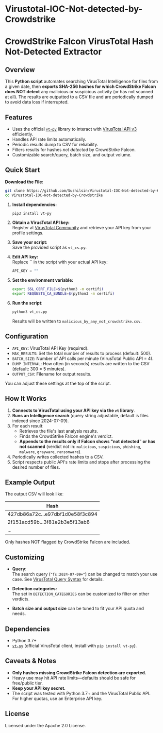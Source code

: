 # Virustotal-IOC-Not-detected-by-Crowdstrike
# CrowdStrike Falcon VirusTotal Hash Not-Detected Extractor

## Overview

This **Python script** automates searching VirusTotal Intelligence for files from a given date, then **exports SHA-256 hashes for which CrowdStrike Falcon does NOT detect** any malicious or suspicious activity (or has not scanned at all). The results are outputted to a CSV file and are periodically dumped to avoid data loss if interrupted.

## Features

- Uses the official [`vt-py`](https://pypi.org/project/vt-py/) library to interact with [VirusTotal API v3](https://virustotal.github.io/vt-py/) efficiently.
- Handles API rate limits automatically.
- Periodic results dump to CSV for reliability.
- Filters results for hashes *not detected* by CrowdStrike Falcon.
- Customizable search/query, batch size, and output volume.

## Quick Start

**Download the File:**

```sh
git clone https://github.com/Sushilsin/Virustotal-IOC-Not-detected-by-Crowdstrike
cd Virustotal-IOC-Not-detected-by-Crowdstrike
```

1. **Install dependencies:**

    ```sh
    pip3 install vt-py
    ```

2. **Obtain a VirusTotal API key:**  
   Register at [VirusTotal Community](https://www.virustotal.com/gui/join-us) and retrieve your API key from your profile settings.

3. **Save your script:**  
   Save the provided script as `vt_cs.py`.

4. **Edit API key:**  
   Replace `` in the script with your actual API key:
   ```python
   API_KEY = ""
   ```

5. **Set the environment variable:**

    ```sh
    export SSL_CERT_FILE=$(python3 -m certifi)
    export REQUESTS_CA_BUNDLE=$(python3 -m certifi)
    ```
6. **Run the script:**
    ```sh
    python3 vt_cs.py
    ```
   Results will be written to `malicious_by_any_not_crowdstrike.csv`.

## Configuration

- `API_KEY`: VirusTotal API Key (required).
- `MAX_RESULTS`: Set the total number of results to process (default: 500).
- `BATCH_SIZE`: Number of API calls per minute (VirusTotal Public API = 4).
- `DUMP_INTERVAL`: How often (in seconds) results are written to the CSV (default: 300 = 5 minutes).
- `OUTPUT_CSV`: Filename for output results.

You can adjust these settings at the top of the script.

## How It Works

1. **Connects to VirusTotal using your API key via the `vt` library**.
2. **Runs an Intelligence search** (query string adjustable, default is files indexed since 2024-07-09).
3. For each result:
    - Retrieves the file's last analysis results.
    - Finds the CrowdStrike Falcon engine's verdict.
    - **Appends to the results only if Falcon shows "not detected" or has not scanned** (verdict not in: `malicious`, `suspicious`, `phishing`, `malware`, `grayware`, `ransomware`).
4. Periodically writes collected hashes to a CSV.
5. Script respects public API's rate limits and stops after processing the desired number of files.

## Example Output

The output CSV will look like:

| Hash                                |
|--------------------------------------|
| 427db86a72c...e97dbf1d0e58f3c894    |
| 2f151acd59b...3f81e2b3e5f13ab8      |
| ...                                 |

Only hashes NOT flagged by CrowdStrike Falcon are included.

## Customizing

- **Query:**  
  The search query (`"fs:2024-07-09+"`) can be changed to match your use case. See [VirusTotal Query Syntax](https://docs.virustotal.com/reference/search) for details.

- **Detection categories:**  
  The set in `DETECTION_CATEGORIES` can be customized to filter on other verdicts.

- **Batch size and output size** can be tuned to fit your API quota and needs.

## Dependencies

- Python 3.7+
- [`vt-py`](https://pypi.org/project/vt-py/) (official VirusTotal client, install with `pip install vt-py`).

## Caveats & Notes

- **Only hashes missing CrowdStrike Falcon detection are exported.**
- Heavy use may hit API rate limits—defaults should be safe for free/public tier.
- **Keep your API key secret.**
- The script was tested with Python 3.7+ and the VirusTotal Public API. For higher quotas, use an Enterprise API key.

## License

Licensed under the Apache 2.0 License.
